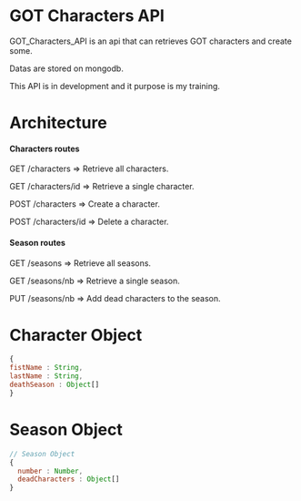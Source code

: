# GOT Characters API

GOT_Characters_API is an api that can retrieves GOT characters and create some.

Datas are stored on mongodb.

This API is in development and it purpose is my training.


# Architecture
#### Characters routes
GET /characters   => Retrieve all characters.

GET /characters/id => Retrieve a single character.

POST /characters => Create a character.

POST /characters/id => Delete a character.

#### Season routes
 GET /seasons => Retrieve all seasons.

 GET /seasons/nb => Retrieve a single season.

 PUT /seasons/nb => Add dead characters to the season.

# Character Object

```javascript
{
fistName : String,
lastName : String,
deathSeason : Object[]
}
```
# Season Object
```javascript
// Season Object
{
  number : Number,
  deadCharacters : Object[]
}
```
